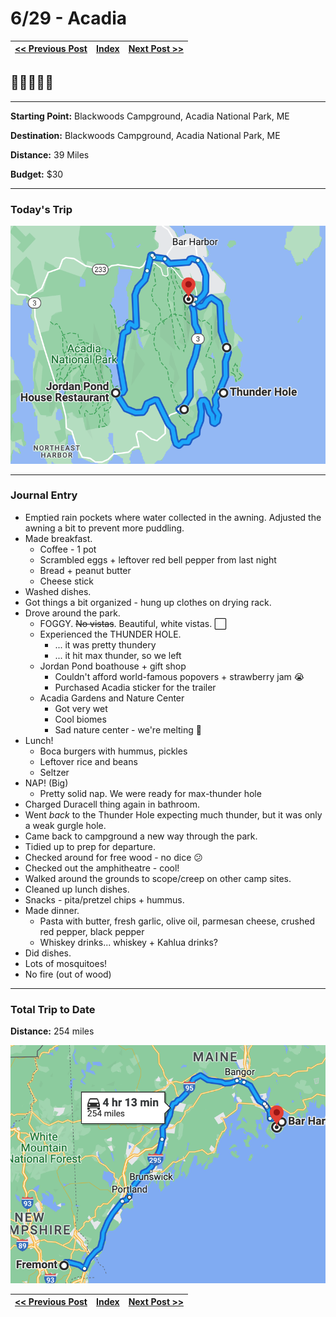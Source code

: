 # 6/29 - Acadia

| [<< Previous Post](06-28.md) | [Index](../README.md) | [Next Post >>](06-30.md) |
|------------------------------|-----------------------|--------------------------|

## 🌊🌊🌲🌲🌲

---
**Starting Point:** Blackwoods Campground, Acadia National Park, ME

**Destination:** Blackwoods Campground, Acadia National Park, ME

**Distance:** 39 Miles

**Budget:** $30

---

### Today's Trip

![map of acadia](maps/06-29.png "day map")

---

### Journal Entry

* Emptied rain pockets where water collected in the awning. Adjusted the awning a bit to prevent more puddling.
* Made breakfast.
  * Coffee - 1 pot
  * Scrambled eggs + leftover red bell pepper from last night
  * Bread + peanut butter
  * Cheese stick
* Washed dishes.
* Got things a bit organized - hung up clothes on drying rack.
* Drove around the park.
  * FOGGY. ~~No vistas~~. Beautiful, white vistas. ⬜️
  * Experienced the THUNDER HOLE.
    * ... it was pretty thundery
    * ... it hit max thunder, so we left
  * Jordan Pond boathouse + gift shop
    * Couldn't afford world-famous popovers + strawberry jam 😭
    * Purchased Acadia sticker for the trailer
  * Acadia Gardens and Nature Center
    * Got very wet
    * Cool biomes
    * Sad nature center - we're melting 🫠
* Lunch!
  * Boca burgers with hummus, pickles
  * Leftover rice and beans
  * Seltzer
* NAP! (Big)
  * Pretty solid nap. We were ready for max-thunder hole
* Charged Duracell thing again in bathroom.
* Went *back* to the Thunder Hole expecting much thunder, but it was only a weak gurgle hole.
* Came back to campground a new way through the park.
* Tidied up to prep for departure.
* Checked around for free wood - no dice 😕
* Checked out the amphitheatre - cool!
* Walked around the grounds to scope/creep on other camp sites.
* Cleaned up lunch dishes.
* Snacks - pita/pretzel chips + hummus.
* Made dinner.
  * Pasta with butter, fresh garlic, olive oil, parmesan cheese, crushed red pepper, black pepper
  * Whiskey drinks... whiskey + Kahlua drinks?
* Did dishes.
* Lots of mosquitoes!
* No fire (out of wood)

---

### Total Trip to Date

**Distance:** 254 miles

![total trip from fremont to acadia](maps/totals/06-29-total.png "total trip map")

| [<< Previous Post](06-28.md) | [Index](../README.md) | [Next Post >>](06-30.md) |
|------------------------------|-----------------------|--------------------------|
